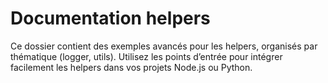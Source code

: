 # Documentation helpers

Ce dossier contient des exemples avancés pour les helpers, organisés par thématique (logger, utils). Utilisez les points d’entrée pour intégrer facilement les helpers dans vos projets Node.js ou Python.
